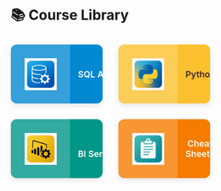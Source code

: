 # 📚 Course Library
 

<div class="grid cards">

<a href="courses/sql-admin/" class="card-link card-blue">
  <div class="card-img">
    <img src="assets/logos/sql-admin.png" alt="SQL Admin Icon">
  </div>
  <div class="card-text">SQL&nbsp;Admin</div>
</a>

<a href="courses/python/" class="card-link card-yellow">
  <div class="card-img">
    <img src="assets/logos/python.png" alt="Python Icon">
  </div>
  <div class="card-text">Python</div>
</a>

<a href="courses/power-bi-service/powerbi-service-cheatsheet.html" class="card-link card-teal">
  <div class="card-img">
    <img src="assets/logos/powerbi.png" alt="Power BI Icon">
  </div>
  <div class="card-text">Power BI&nbsp;Service&nbsp;&amp;&nbsp;Admin</div>
</a>

<a href="cheat-sheets/" class="card-link card-orange">
  <div class="card-img">
    <img src="assets/logos/cheatsheet.png" alt="Cheat Sheets Icon">
  </div>
  <div class="card-text">Cheat Sheets</div>
</a>

</div>

<style>
/* -----------------------------------------------------------------
   Base Styles & Best Practices
-------------------------------------------------------------------*/
*,
*::before,
*::after {
  box-sizing: border-box;
}

/* -----------------------------------------------------------------
   2x2 Responsive Grid Wrapper
-------------------------------------------------------------------*/
.grid.cards {
  display: grid;
  /* Two columns of equal fraction on large screens */
  grid-template-columns: repeat(2, 1fr);
  gap: 2rem;
  max-width: 700px;
  margin: 2rem auto; /* Add space around the grid */
  padding: 0;
}

/* --- Media Query for smaller screens (e.g., mobile) --- */
@media (max-width: 768px) {
  .grid.cards {
    /* Switch to a single column layout */
    grid-template-columns: 1fr;
    gap: 1.5rem;
    margin: 1.5rem 1rem; /* Adjust margin for smaller screens */
  }
}

/* -----------------------------------------------------------------
   Card as a horizontal split: icon | text
-------------------------------------------------------------------*/
.card-link {
  display: flex;
  height: 120px; /* Set a consistent height for all cards */
  border-radius: 12px;
  overflow: hidden;
  box-shadow: 0 4px 12px rgba(0, 0, 0, 0.1);
  transition: transform .2s ease, box-shadow .2s ease;
  text-decoration: none;
  align-items: center; /* Vertically align icon and text */
}

.card-link:hover {
  transform: translateY(-6px);
  box-shadow: 0 8px 16px rgba(0, 0, 0, 0.15);
}

/* --- Left-side icon area ----------------------------------- */
.card-img {
  flex: 0 0 120px; /* Give the icon a fixed width container */
  display: flex;
  justify-content: center;
  align-items: center;
  background-color: rgba(255, 255, 255, 0.2); /* Subtle highlight for icon area */
  height: 100%;
}

.card-img img {
  height: 65px;  /* Set your desired icon height */
  width: 65px;   /* Set your desired icon width */
  object-fit: contain; /* Ensures the icon scales correctly */
}

/* --- Right-side text label area ---------------------------- */
.card-text {
  flex: 1; /* Allows text to fill the remaining space */
  padding: 0 1rem; /* Add horizontal padding */
  font-family: -apple-system, BlinkMacSystemFont, "Segoe UI", Roboto, Helvetica, Arial, sans-serif;
  font-weight: 600;
  font-size: 1.1rem;
  text-align: center;
}

/* -----------------------------------------------------------------
   Alternating Color Themes for Cards
-------------------------------------------------------------------*/
/* Theme 1: Blue */
.card-blue {
  background-color: #0288d1;
  color: #ffffff;
}

/* Theme 2: Yellow */
.card-yellow {
  background-color: #fbc02d;
  color: #3E2723; /* Dark brown text for contrast */
}

/* Theme 3: Teal */
.card-teal {
  background-color: #009688;
  color: #ffffff;
}

/* Theme 4: Orange */
.card-orange {
    background-color: #f57c00;
    color: #ffffff;
}

</style> 